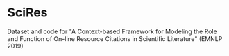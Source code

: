 # SciRes
Dataset and code for "A Context-based Framework for Modeling the Role and Function of On-line Resource Citations in Scientific Literature" (EMNLP 2019)
